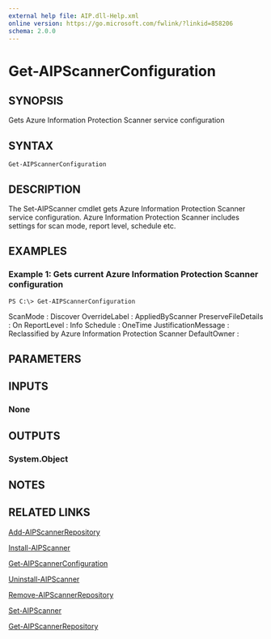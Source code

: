 ```yaml
---
external help file: AIP.dll-Help.xml
online version: https://go.microsoft.com/fwlink/?linkid=858206
schema: 2.0.0
---
```


# Get-AIPScannerConfiguration

## SYNOPSIS
Gets Azure Information Protection Scanner service configuration

## SYNTAX

```
Get-AIPScannerConfiguration
```

## DESCRIPTION
The Set-AIPScanner cmdlet gets Azure Information Protection Scanner service configuration. Azure Information Protection Scanner includes settings for scan mode, report level, schedule etc.

## EXAMPLES

### Example 1: Gets current Azure Information Protection Scanner configuration
```
PS C:\> Get-AIPScannerConfiguration
```

ScanMode             : Discover
OverrideLabel        : AppliedByScanner
PreserveFileDetails  : On
ReportLevel          : Info
Schedule             : OneTime
JustificationMessage : Reclassified by Azure Information Protection Scanner
DefaultOwner         :


## PARAMETERS

## INPUTS

### None


## OUTPUTS

### System.Object

## NOTES

## RELATED LINKS

[Add-AIPScannerRepository](./Add-AIPScannerRepository.md)

[Install-AIPScanner](./Install-AIPScanner.md)

[Get-AIPScannerConfiguration](./Get-AIPScannerConfiguration.md)

[Uninstall-AIPScanner](./Uninstall-AIPScanner.md)

[Remove-AIPScannerRepository](./Remove-AIPScannerRepository.md)

[Set-AIPScanner](./Set-AIPScanner.md)

[Get-AIPScannerRepository](./Get-AIPScannerRepository.md)